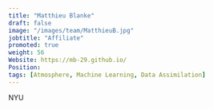 ```yaml
---
title: "Matthieu Blanke"
draft: false
image: "/images/team/MatthieuB.jpg"
jobtitle: "Affiliate"
promoted: true
weight: 56
Website: https://mb-29.github.io/ 
Position: 
tags: [Atmosphere, Machine Learning, Data Assimilation]
---
```



NYU
